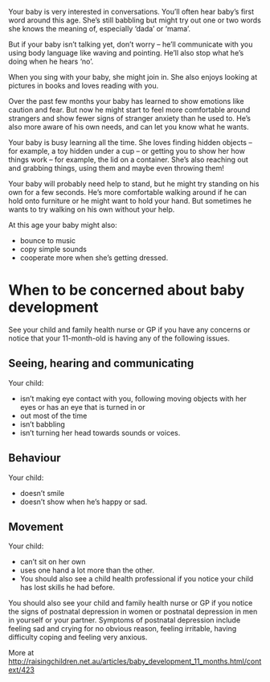 Your baby is very interested in conversations. You’ll often hear baby’s first word around this age. She’s still babbling but might try out one or two words she knows the meaning of, especially ‘dada’ or ‘mama’.

But if your baby isn’t talking yet, don’t worry – he’ll communicate with you using body language like waving and pointing. He’ll also stop what he’s doing when he hears ‘no’.

When you sing with your baby, she might join in. She also enjoys looking at pictures in books and loves reading with you.

Over the past few months your baby has learned to show emotions like caution and fear. But now he might start to feel more comfortable around strangers and show fewer signs of stranger anxiety than he used to. He’s also more aware of his own needs, and can let you know what he wants.

Your baby is busy learning all the time. She loves finding hidden objects – for example, a toy hidden under a cup – or getting you to show her how things work – for example, the lid on a container. She’s also reaching out and grabbing things, using them and maybe even throwing them!

Your baby will probably need help to stand, but he might try standing on his own for a few seconds. He’s more comfortable walking around if he can hold onto furniture or he might want to hold your hand. But sometimes he wants to try walking on his own without your help.

At this age your baby might also:
- bounce to music
- copy simple sounds
- cooperate more when she’s getting dressed.

# When to be concerned about baby development

See your child and family health nurse or GP if you have any concerns or notice that your 11-month-old is having any of the following issues.

## Seeing, hearing and communicating 
Your child:
- isn’t making eye contact with you, following moving objects with her eyes or has an eye that is turned in or 
- out most of the time
- isn’t babbling
- isn’t turning her head towards sounds or voices.

## Behaviour 
Your child:
- doesn’t smile
- doesn’t show when he’s happy or sad.


## Movement 
Your child:
- can’t sit on her own
- uses one hand a lot more than the other.
- You should also see a child health professional if you notice your child has lost skills he had before.

You should also see your child and family health nurse or GP if you notice the signs of postnatal depression in women or postnatal depression in men in yourself or your partner. Symptoms of postnatal depression include feeling sad and crying for no obvious reason, feeling irritable, having difficulty coping and feeling very anxious.

More at http://raisingchildren.net.au/articles/baby_development_11_months.html/context/423
